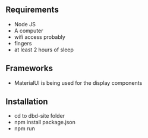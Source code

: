 ## Requirements
- Node JS 
- A computer
- wifi access probably
- fingers
- at least 2 hours of sleep

## Frameworks
- MaterialUI is being used for the display components

## Installation
- cd to dbd-site folder
- npm install package.json
- npm run
